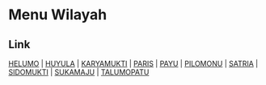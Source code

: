 # Menu Wilayah

## Link

[HELUMO](https://github.com/gigit-pemilu/pemilu-2024-75-gorontalo/tree/main/pilpres/hitung-suara/sub/75-gorontalo/sub/01-gorontalo/sub/14-mootilango/sub/2002-helumo)
 | 
[HUYULA](https://github.com/gigit-pemilu/pemilu-2024-75-gorontalo/tree/main/pilpres/hitung-suara/sub/75-gorontalo/sub/01-gorontalo/sub/14-mootilango/sub/2010-huyula)
 | 
[KARYAMUKTI](https://github.com/gigit-pemilu/pemilu-2024-75-gorontalo/tree/main/pilpres/hitung-suara/sub/75-gorontalo/sub/01-gorontalo/sub/14-mootilango/sub/2005-karyamukti)
 | 
[PARIS](https://github.com/gigit-pemilu/pemilu-2024-75-gorontalo/tree/main/pilpres/hitung-suara/sub/75-gorontalo/sub/01-gorontalo/sub/14-mootilango/sub/2001-paris)
 | 
[PAYU](https://github.com/gigit-pemilu/pemilu-2024-75-gorontalo/tree/main/pilpres/hitung-suara/sub/75-gorontalo/sub/01-gorontalo/sub/14-mootilango/sub/2008-payu)
 | 
[PILOMONU](https://github.com/gigit-pemilu/pemilu-2024-75-gorontalo/tree/main/pilpres/hitung-suara/sub/75-gorontalo/sub/01-gorontalo/sub/14-mootilango/sub/2003-pilomonu)
 | 
[SATRIA](https://github.com/gigit-pemilu/pemilu-2024-75-gorontalo/tree/main/pilpres/hitung-suara/sub/75-gorontalo/sub/01-gorontalo/sub/14-mootilango/sub/2004-satria)
 | 
[SIDOMUKTI](https://github.com/gigit-pemilu/pemilu-2024-75-gorontalo/tree/main/pilpres/hitung-suara/sub/75-gorontalo/sub/01-gorontalo/sub/14-mootilango/sub/2007-sidomukti)
 | 
[SUKAMAJU](https://github.com/gigit-pemilu/pemilu-2024-75-gorontalo/tree/main/pilpres/hitung-suara/sub/75-gorontalo/sub/01-gorontalo/sub/14-mootilango/sub/2009-sukamaju)
 | 
[TALUMOPATU](https://github.com/gigit-pemilu/pemilu-2024-75-gorontalo/tree/main/pilpres/hitung-suara/sub/75-gorontalo/sub/01-gorontalo/sub/14-mootilango/sub/2006-talumopatu)

